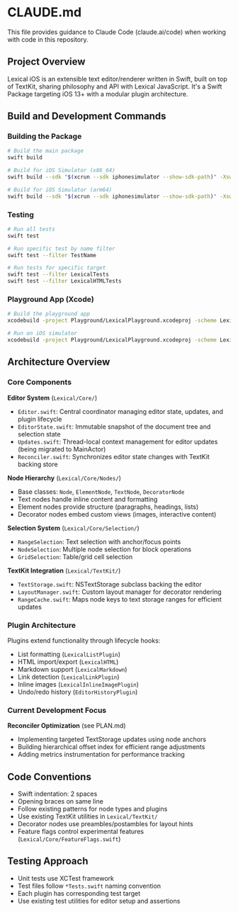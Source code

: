 # CLAUDE.md

This file provides guidance to Claude Code (claude.ai/code) when working with code in this repository.

## Project Overview

Lexical iOS is an extensible text editor/renderer written in Swift, built on top of TextKit, sharing philosophy and API with Lexical JavaScript. It's a Swift Package targeting iOS 13+ with a modular plugin architecture.

## Build and Development Commands

### Building the Package
```bash
# Build the main package
swift build

# Build for iOS Simulator (x86_64)
swift build --sdk "$(xcrun --sdk iphonesimulator --show-sdk-path)" -Xswiftc "-target" -Xswiftc "x86_64-apple-ios13.0-simulator"

# Build for iOS Simulator (arm64)
swift build --sdk "$(xcrun --sdk iphonesimulator --show-sdk-path)" -Xswiftc "-target" -Xswiftc "arm64-apple-ios13.0-simulator"
```

### Testing
```bash
# Run all tests
swift test

# Run specific test by name filter
swift test --filter TestName

# Run tests for specific target
swift test --filter LexicalTests
swift test --filter LexicalHTMLTests
```

### Playground App (Xcode)
```bash
# Build the playground app
xcodebuild -project Playground/LexicalPlayground.xcodeproj -scheme LexicalPlayground -sdk iphonesimulator build

# Run on iOS simulator
xcodebuild -project Playground/LexicalPlayground.xcodeproj -scheme LexicalPlayground -sdk iphonesimulator -destination 'platform=iOS Simulator,name=iPhone 16' build
```

## Architecture Overview

### Core Components

**Editor System** (`Lexical/Core/`)
- `Editor.swift`: Central coordinator managing editor state, updates, and plugin lifecycle
- `EditorState.swift`: Immutable snapshot of the document tree and selection state
- `Updates.swift`: Thread-local context management for editor updates (being migrated to MainActor)
- `Reconciler.swift`: Synchronizes editor state changes with TextKit backing store

**Node Hierarchy** (`Lexical/Core/Nodes/`)
- Base classes: `Node`, `ElementNode`, `TextNode`, `DecoratorNode`
- Text nodes handle inline content and formatting
- Element nodes provide structure (paragraphs, headings, lists)
- Decorator nodes embed custom views (images, interactive content)

**Selection System** (`Lexical/Core/Selection/`)
- `RangeSelection`: Text selection with anchor/focus points
- `NodeSelection`: Multiple node selection for block operations
- `GridSelection`: Table/grid cell selection

**TextKit Integration** (`Lexical/TextKit/`)
- `TextStorage.swift`: NSTextStorage subclass backing the editor
- `LayoutManager.swift`: Custom layout manager for decorator rendering
- `RangeCache.swift`: Maps node keys to text storage ranges for efficient updates

### Plugin Architecture

Plugins extend functionality through lifecycle hooks:
- List formatting (`LexicalListPlugin`)
- HTML import/export (`LexicalHTML`)
- Markdown support (`LexicalMarkdown`)
- Link detection (`LexicalLinkPlugin`)
- Inline images (`LexicalInlineImagePlugin`)
- Undo/redo history (`EditorHistoryPlugin`)

### Current Development Focus

**Reconciler Optimization** (see PLAN.md)
- Implementing targeted TextStorage updates using node anchors
- Building hierarchical offset index for efficient range adjustments
- Adding metrics instrumentation for performance tracking

## Code Conventions

- Swift indentation: 2 spaces
- Opening braces on same line
- Follow existing patterns for node types and plugins
- Use existing TextKit utilities in `Lexical/TextKit/`
- Decorator nodes use preambles/postambles for layout hints
- Feature flags control experimental features (`Lexical/Core/FeatureFlags.swift`)

## Testing Approach

- Unit tests use XCTest framework
- Test files follow `*Tests.swift` naming convention
- Each plugin has corresponding test target
- Use existing test utilities for editor setup and assertions